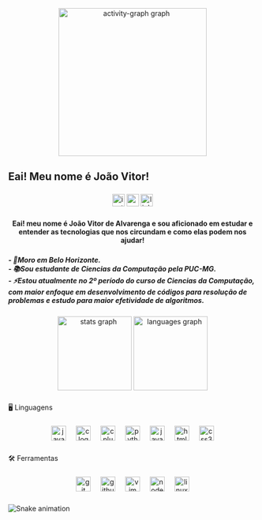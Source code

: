 <div align="center">
  <img src="https://github-readme-activity-graph.vercel.app/graph?username=joaovitoralvarenga&radius=16&theme=react&area=true&order=5" height="300" alt="activity-graph graph"  />
</div>

###

<h2 align="left">Eai! Meu nome é João Vitor!</h2>

###

<div align="center">
  <img src="https://img.shields.io/static/v1?message=Instagram&logo=instagram&label=&color=E4405F&logoColor=white&labelColor=&style=for-the-badge" height="25" alt="instagram logo"  />
  <img src="https://img.shields.io/static/v1?message=Gmail&logo=gmail&label=&color=D14836&logoColor=white&labelColor=&style=for-the-badge" height="25" alt="gmail logo"  />
  <img src="https://img.shields.io/static/v1?message=LinkedIn&logo=linkedin&label=&color=0077B5&logoColor=white&labelColor=&style=for-the-badge" height="25" alt="linkedin logo"  />
</div>

###

<h4 align="center">Eai! meu nome é João Vitor de Alvarenga e sou aficionado em estudar e entender as tecnologias que nos circundam e como elas podem nos ajudar!</h4>

###

<h5 align="left">- 🏡Moro em Belo Horizonte.<br>- 📚Sou estudante de Ciencias da Computação pela PUC-MG.<br>- ⚡Estou atualmente no 2º período do curso de Ciencias da Computação, com maior enfoque em desenvolvimento de códigos para resolução de problemas e estudo para maior efetividade de algoritmos.</h5>

###

<div align="center">
  <img src="https://github-readme-stats.vercel.app/api?username=joaovitoralvarenga&hide_title=false&hide_rank=false&show_icons=true&include_all_commits=true&count_private=true&disable_animations=false&theme=gotham&locale=en&hide_border=false&order=1" height="150" alt="stats graph"  />
  <img src="https://github-readme-stats.vercel.app/api/top-langs?username=joaovitoralvarenga&locale=en&hide_title=false&layout=compact&card_width=320&langs_count=5&theme=gotham&hide_border=false&order=2" height="150" alt="languages graph"  />
</div>

###

<p align="left">🖥️ Linguagens</p>

###

<div align="center">
  <img src="https://skillicons.dev/icons?i=java" height="30" alt="java logo"  />
  <img width="12" />
  <img src="https://skillicons.dev/icons?i=c" height="30" alt="c logo"  />
  <img width="12" />
  <img src="https://skillicons.dev/icons?i=cpp" height="30" alt="cplusplus logo"  />
  <img width="12" />
  <img src="https://cdn.jsdelivr.net/gh/devicons/devicon/icons/python/python-original.svg" height="30" alt="python logo"  />
  <img width="12" />
  <img src="https://cdn.jsdelivr.net/gh/devicons/devicon/icons/javascript/javascript-original.svg" height="30" alt="javascript logo"  />
  <img width="12" />
  <img src="https://skillicons.dev/icons?i=html" height="30" alt="html5 logo"  />
  <img width="12" />
  <img src="https://skillicons.dev/icons?i=css" height="30" alt="css3 logo"  />
</div>

###

<p align="left">🛠 Ferramentas</p>

###

<div align="center">
  <img src="https://cdn.simpleicons.org/git/F05032" height="30" alt="git logo"  />
  <img width="12" />
  <img src="https://cdn.jsdelivr.net/gh/devicons/devicon/icons/github/github-original.svg" height="30" alt="github logo"  />
  <img width="12" />
  <img src="https://cdn.jsdelivr.net/gh/devicons/devicon/icons/vim/vim-original.svg" height="30" alt="vim logo"  />
  <img width="12" />
  <img src="https://cdn.jsdelivr.net/gh/devicons/devicon/icons/nodejs/nodejs-original.svg" height="30" alt="nodejs logo"  />
  <img width="12" />
  <img src="https://skillicons.dev/icons?i=linux" height="30" alt="linux logo"  />
</div>

###

<img src="https://raw.githubusercontent.com/joaovitoralvarenga/joaovitoralvarenga/output/snake.svg" alt="Snake animation" />

###
